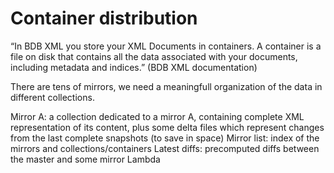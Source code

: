 # Container distribution #

“In BDB XML you store your XML Documents in containers. A container is a file on disk that contains all the data associated with your documents, including metadata and indices.” (BDB XML documentation)

There are tens of mirrors, we need a meaningfull organization of the data in different collections.

Mirror A: a collection dedicated to a mirror A, containing complete XML representation of its content, plus some delta files which represent changes from the last complete snapshots (to save in space)
Mirror list: index of the mirrors and collections/containers
Latest diffs: precomputed diffs between the master and some mirror Lambda